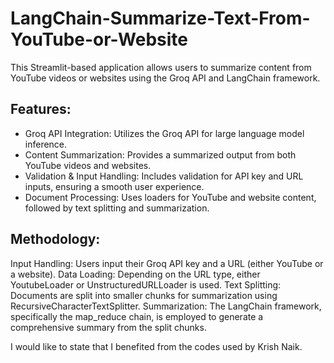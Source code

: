 # LangChain-Summarize-Text-From-YouTube-or-Website

This Streamlit-based application allows users to summarize content from YouTube videos or websites using the Groq API and LangChain framework.

## Features:
* Groq API Integration: Utilizes the Groq API for large language model inference.
* Content Summarization: Provides a summarized output from both YouTube videos and websites.
* Validation & Input Handling: Includes validation for API key and URL inputs, ensuring a smooth user experience.
* Document Processing: Uses loaders for YouTube and website content, followed by text splitting and summarization.

## Methodology:
Input Handling: Users input their Groq API key and a URL (either YouTube or a website).
Data Loading: Depending on the URL type, either YoutubeLoader or UnstructuredURLLoader is used.
Text Splitting: Documents are split into smaller chunks for summarization using RecursiveCharacterTextSplitter.
Summarization: The LangChain framework, specifically the map_reduce chain, is employed to generate a comprehensive summary from the split chunks.


I would like to state that I benefited from the codes used by Krish Naik.
